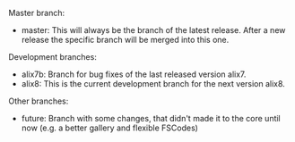 Master branch:
  - master:         This will always be the branch of the latest release. After a new release the
                    specific branch will be merged into this one.

Development branches:

  - alix7b:         Branch for bug fixes of the last released version alix7.
  - alix8:          This is the current development branch for the next version alix8.

Other branches:
  - future:         Branch with some changes, that didn't made it to the core until now (e.g. a better gallery and flexible FSCodes)
